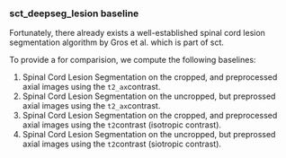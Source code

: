 ### sct_deepseg_lesion baseline

Fortunately, there already exists a well-established spinal cord lesion segmentation algorithm by Gros et al. which is part of sct.

To provide a for comparision, we compute the following baselines:

1. Spinal Cord Lesion Segmentation on the cropped, and preprocessed axial images using the `t2_ax`contrast.
2. Spinal Cord Lesion Segmentation on the uncropped, but preprossed axial images using the `t2_ax`contrast.
3. Spinal Cord Lesion Segmentation on the cropped, and preprocessed axial images using the `t2`contrast (isotropic contrast).
4. Spinal Cord Lesion Segmentation on the uncropped, but preprossed axial images using the `t2`contrast (siotropic contrast).
